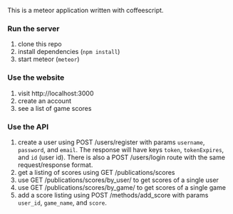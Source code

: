 This is a meteor application written with coffeescript.

### Run the server

1. clone this repo
2. install dependencies (`npm install`)
3. start meteor (`meteor`)

### Use the website

1. visit http://localhost:3000
2. create an account
3. see a list of game scores

### Use the API

1. create a user using POST /users/register with params `username`,
   `password`, and `email`. The response will have keys `token`, `tokenExpires`,
   and `id` (user id). There is also a POST /users/login route with the same
   request/response format.
2. get a listing of scores using GET /publications/scores
3. use GET /publications/scores/by_user/<user id> to get scores of a single user
4. use GET /publications/scores/by_game/<game name> to get scores of a single game
3. add a score listing using POST /methods/add_score with params `user_id`,
   `game_name`, and `score`.